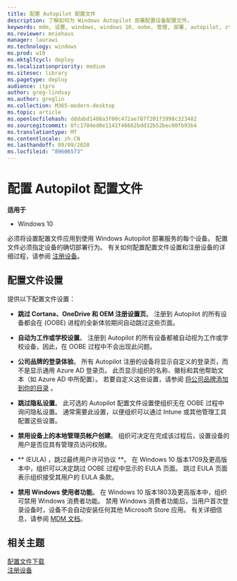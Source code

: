 ```yaml
---
title: 配置 Autopilot 配置文件
description: 了解如何为 Windows Autopilot 部署配置设备配置文件。
keywords: mdm, 设置, windows, windows 10, oobe, 管理, 部署, autopilot, ztd, 零接触, 合作伙伴, msfb, intune
ms.reviewer: mniehaus
manager: laurawi
ms.technology: windows
ms.prod: w10
ms.mktglfcycl: deploy
ms.localizationpriority: medium
ms.sitesec: library
ms.pagetype: deploy
audience: itpro
author: greg-lindsay
ms.author: greglin
ms.collection: M365-modern-desktop
ms.topic: article
ms.openlocfilehash: dddabd1408a3f00c472ae787f201f3998c323482
ms.sourcegitcommit: 8fc1704ed0e1141f46662bdd32b52bec00fb93b4
ms.translationtype: MT
ms.contentlocale: zh-CN
ms.lasthandoff: 09/09/2020
ms.locfileid: "89606573"
---
```

# <a name="configure-autopilot-profiles"></a>配置 Autopilot 配置文件

**适用于**

-  Windows 10

必须将设置配置文件应用到使用 Windows Autopilot 部署服务的每个设备。 配置文件必须指定设备的确切部署行为。 有关如何配置配置文件设置和注册设备的详细过程，请参阅 [注册设备](add-devices.md#registering-devices)。

## <a name="profile-settings"></a>配置文件设置

提供以下配置文件设置：

-  **跳过 Cortana、OneDrive 和 OEM 注册设置页**。 注册到 Autopilot 的所有设备都会在 (OOBE) 进程的全新体验期间自动跳过这些页面。

-  **自动为工作或学校设置**。 注册到 Autopilot 的所有设备都被自动视为工作或学校设备，因此，在 OOBE 过程中不会出现此问题。

-  **公司品牌的登录体验**。 所有 Autopilot 注册的设备将显示自定义的登录页，而不是显示通用 Azure AD 登录页。 此页显示组织的名称、徽标和其他帮助文本（如 Azure AD 中所配置）。 若要自定义这些设置，请参阅 [将公司品牌添加到你的目录](/azure/active-directory/customize-branding#add-company-branding-to-your-directory) 。

-  **跳过隐私设置**。 此可选的 Autopilot 配置文件设置使组织无在 OOBE 过程中询问隐私设置。 通常需要此设置，以便组织可以通过 Intune 或其他管理工具配置这些设置。

-  **禁用设备上的本地管理员帐户创建**。 组织可决定在完成该过程后，设置设备的用户是否应具有管理员访问权限。

-  ** (EULA) ，跳过最终用户许可协议 **。 在 Windows 10 版本1709及更高版本中，组织可以决定跳过 OOBE 过程中显示的 EULA 页面。 跳过 EULA 页面表示组织接受其用户的 EULA 条款。

-  **禁用 Windows 使用者功能**。 在 Windows 10 版本1803及更高版本中，组织可禁用 Windows 消费者功能。 禁用 Windows 消费者功能后，当用户首次登录设备时，设备不会自动安装任何其他 Microsoft Store 应用。 有关详细信息，请参阅 [MDM 文档](/windows/client-management/mdm/policy-csp-experience#experience-allowwindowsconsumerfeatures)。

## <a name="related-topics"></a>相关主题

[配置文件下载](troubleshooting.md#profile-download)<br>
[注册设备](add-devices.md)
